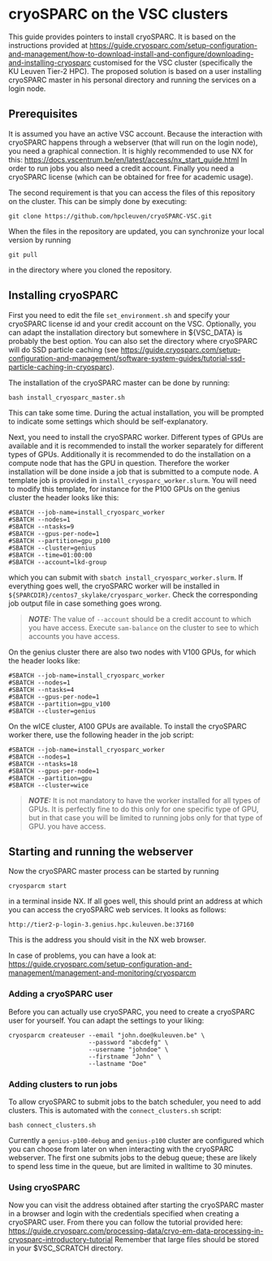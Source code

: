 # cryoSPARC on the VSC clusters

This guide provides pointers to install cryoSPARC. It is based on the
instructions provided at
https://guide.cryosparc.com/setup-configuration-and-management/how-to-download-install-and-configure/downloading-and-installing-cryosparc
customised for the VSC cluster (specifically the KU Leuven Tier-2 HPC). The
proposed solution is based on a user installing cryoSPARC master in his
personal directory and running the services on a login node.

## Prerequisites

It is assumed you have an active VSC account. Because the interaction with
cryoSPARC happens through a webserver (that will run on the login node), you
need a graphical connection. It is highly recommended to use NX for this:
https://docs.vscentrum.be/en/latest/access/nx_start_guide.html In order to run
jobs you also need a credit account. Finally you need a cryoSPARC license
(which can be obtained for free for academic usage).

The second requirement is that you can access the files of this repository on
the cluster. This can be simply done by executing:

```git clone https://github.com/hpcleuven/cryoSPARC-VSC.git```

When the files in the repository are updated, you can synchronize your local
version by running

```git pull```

in the directory where you cloned the repository.

## Installing cryoSPARC

First you need to edit the file `set_environment.sh` and specify your
cryoSPARC license id and your credit account on the VSC. Optionally,
you can adapt the installation directory but somewhere in ${VSC_DATA} is
probably the best option. You can also set the directory where cryoSPARC will
do SSD particle caching (see
https://guide.cryosparc.com/setup-configuration-and-management/software-system-guides/tutorial-ssd-particle-caching-in-cryosparc).

The installation of the cryoSPARC master can be done by running:

```bash install_cryosparc_master.sh```

This can take some time. During the actual installation, you will be prompted
to indicate some settings which should be self-explanatory.

Next, you need to install the cryoSPARC worker. Different types of GPUs are
available and it is recommended to install the worker separately for different
types of GPUs. Additionally it is recommended to do the installation on a
compute node that has the GPU in question. Therefore the worker installation
will be done inside a job that is submitted to a compute node. A template job
is provided in `install_cryosparc_worker.slurm`. You will need to modify this
template, for instance for the P100 GPUs on the genius cluster the header looks
like this:

```
#SBATCH --job-name=install_cryosparc_worker
#SBATCH --nodes=1
#SBATCH --ntasks=9
#SBATCH --gpus-per-node=1
#SBATCH --partition=gpu_p100
#SBATCH --cluster=genius
#SBATCH --time=01:00:00
#SBATCH --account=lkd-group
```

which you can submit with `sbatch install_cryosparc_worker.slurm`. If
everything goes well, the cryoSPARC worker will be installed in
`${SPARCDIR}/centos7_skylake/cryosparc_worker`. Check the corresponding job
output file in case something goes wrong.

> **_NOTE:_** The value of `--account` should be a credit account to which
you have access. Execute `sam-balance` on the cluster to see to which accounts
you have access.

On the genius cluster there are also two nodes with V100 GPUs, for which the
header looks like:

```
#SBATCH --job-name=install_cryosparc_worker
#SBATCH --nodes=1
#SBATCH --ntasks=4
#SBATCH --gpus-per-node=1
#SBATCH --partition=gpu_v100
#SBATCH --cluster=genius
```

On the wICE cluster, A100 GPUs are available. To install the cryoSPARC worker
there, use the following header in the job script:

```
#SBATCH --job-name=install_cryosparc_worker
#SBATCH --nodes=1
#SBATCH --ntasks=18
#SBATCH --gpus-per-node=1
#SBATCH --partition=gpu
#SBATCH --cluster=wice
```

> **_NOTE:_** It is not mandatory to have the worker installed for all types
of GPUs. It is perfectly fine to do this only for one specific type of GPU,
but in that case you will be limited to running jobs only for that type of GPU.
you have access.

## Starting and running the webserver

Now the cryoSPARC master process can be started by running

```cryosparcm start```

in a terminal inside NX. If all goes well, this should print an address at
which you can access the cryoSPARC web services. It looks as follows:

```http://tier2-p-login-3.genius.hpc.kuleuven.be:37160```

This is the address you should visit in the NX web browser.

In case of problems, you can have a look at:
https://guide.cryosparc.com/setup-configuration-and-management/management-and-monitoring/cryosparcm

### Adding a cryoSPARC user

Before you can actually use cryoSPARC, you need to create a cryoSPARC user
for yourself. You can adapt the settings to your liking:

```
cryosparcm createuser --email "john.doe@kuleuven.be" \
                      --password "abcdefg" \
                      --username "johndoe" \
                      --firstname "John" \
                      --lastname "Doe"
```

### Adding clusters to run jobs 

To allow cryoSPARC to submit jobs to the batch scheduler, you need to add
clusters. This is automated with the `connect_clusters.sh` script:

```bash connect_clusters.sh```

Currently a `genius-p100-debug` and `genius-p100` cluster are configured which
you can choose from later on when interacting with the cryoSPARC webserver.
The first one submits jobs to the debug queue; these are likely to spend
less time in the queue, but are limited in walltime to 30 minutes.

### Using cryoSPARC

Now you can visit the address obtained after starting the cryoSPARC master
in a browser and login with the credentials specified when creating a cryoSPARC
user. From there you can follow the tutorial provided here:
https://guide.cryosparc.com/processing-data/cryo-em-data-processing-in-cryosparc-introductory-tutorial
Remember that large files should be stored in your $VSC_SCRATCH directory.
